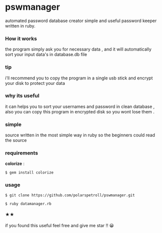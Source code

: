 # pswmanager
automated password database creator
simple and useful password keeper written in ruby.

### How it works
the program simply ask you for necessary data , and it will automatically sort your input data's in database.db file
### tip
i'll recommend you to copy the program in a single usb stick and encrypt your disk to protect your data
### why its useful
it can helps you to sort your usernames and password in clean database , also you can copy this program in encrypted disk so you wont lose them .
### simple
source written in the most simple way in ruby so the beginners could read the source
### requirements 
**colorize** :

``
$ gem install colorize
``
### usage 
``
$ git clone https://github.com/polarspetroll/pswmanager.git
``

``
$ ruby datamanager.rb
``
 
#### ★★
if you found this useful feel free and give me star !! 😀
